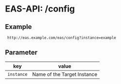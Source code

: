 #  EAS-API: /config

##  Example

~~~
 http://eas.example.com/eas/config?instance=example
~~~


##  Parameter


|key|value|
|---|---|
|`instance`          |Name of the Target Instance|


 


